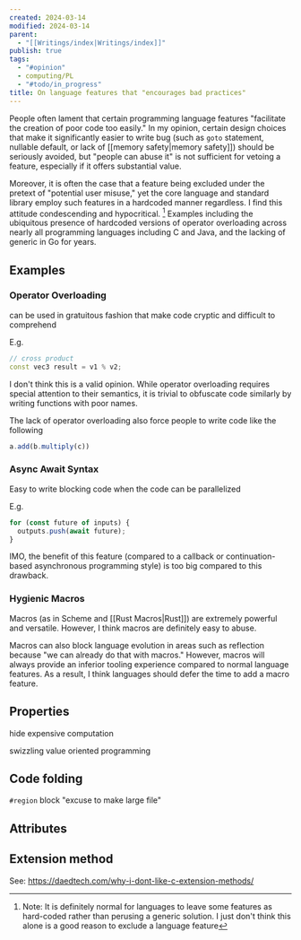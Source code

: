 ```yaml
---
created: 2024-03-14
modified: 2024-03-14
parent:
  - "[[Writings/index|Writings/index]]"
publish: true
tags:
  - "#opinion"
  - computing/PL
  - "#todo/in_progress"
title: On language features that "encourages bad practices"
---
```

People often lament that certain programming language features "facilitate the creation of poor code too easily." In my opinion, certain design choices that make it significantly easier to write bug (such as `goto` statement, nullable default, or lack of [[memory safety|memory safety]]) should be seriously avoided, but "people can abuse it" is not sufficient for vetoing a feature, especially if it offers substantial value.

Moreover, it is often the case that a feature being excluded under the pretext of "potential user misuse," yet the core language and standard library employ such features in a hardcoded manner regardless. I find this attitude condescending and hypocritical. [^1] Examples including the ubiquitous presence of hardcoded versions of operator overloading across nearly all programming languages including C and Java, and the lacking of generic in Go for years.

## Examples
### Operator Overloading
can be used in gratuitous fashion that make code cryptic and difficult to comprehend

E.g.
```cpp
// cross product
const vec3 result = v1 % v2;
```

I don't think this is a valid opinion. While operator overloading requires special attention to their semantics, it is trivial to obfuscate code similarly by writing functions with poor names.

The lack of operator overloading also force people to write code like the following
```js
a.add(b.multiply(c))
```

### Async Await Syntax
Easy to write blocking code when the code can be parallelized

E.g.
```js
for (const future of inputs) {
  outputs.push(await future);
}
```

IMO, the benefit of this feature (compared to a callback or continuation-based asynchronous programming style) is too big compared to this drawback.

### Hygienic Macros

Macros (as in Scheme and [[Rust Macros|Rust]]) are extremely powerful and versatile. However, I think macros are definitely easy to abuse.

Macros can also block language evolution in areas such as reflection because "we can already do that with macros." However, macros will always provide an inferior tooling experience compared to normal language features. As a result, I think languages should defer the time to add a macro feature.

## Properties
hide expensive computation

swizzling
value oriented programming

## Code folding
`#region` block
"excuse to make large file"

## Attributes

## Extension method
See: https://daedtech.com/why-i-dont-like-c-extension-methods/

[^1]: Note: It is definitely normal for languages to leave some features as hard-coded rather than perusing a generic solution. I just don't think this alone is a good reason to exclude a language feature